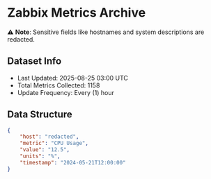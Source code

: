 # Zabbix Metrics Archive

⚠️ **Note**: Sensitive fields like hostnames and system descriptions are redacted.

## Dataset Info
- Last Updated: 2025-08-25 03:00 UTC
- Total Metrics Collected: 1158
- Update Frequency: Every (1) hour

## Data Structure
```json
{
    "host": "redacted",
    "metric": "CPU Usage",
    "value": "12.5",
    "units": "%",
    "timestamp": "2024-05-21T12:00:00"
}
```

